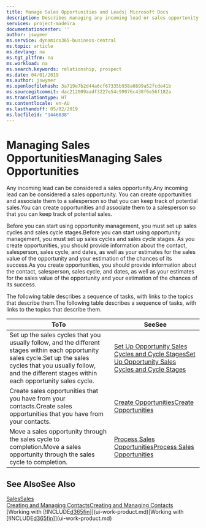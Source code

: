 ```yaml
---
title: Manage Sales Opportunities and Leads| Microsoft Docs
description: Describes managing any incoming lead or sales opportunity in Business Central,  and associating the opportunity with a salesperson to keep track of potential sales.
services: project-madeira
documentationcenter: ''
author: jswymer
ms.service: dynamics365-business-central
ms.topic: article
ms.devlang: na
ms.tgt_pltfrm: na
ms.workload: na
ms.search.keywords: relationship, prospect
ms.date: 04/01/2019
ms.author: jswymer
ms.openlocfilehash: 3a719e7b2d44a6cf67335b938a0899a52fcde41b
ms.sourcegitcommit: dac212009aadf3227e54c99976c438f6e56f182a
ms.translationtype: HT
ms.contentlocale: en-AU
ms.lasthandoff: 05/02/2019
ms.locfileid: "1446838"
---
```

# <a name="managing-sales-opportunities"></a><span data-ttu-id="b5b37-103">Managing Sales Opportunities</span><span class="sxs-lookup"><span data-stu-id="b5b37-103">Managing Sales Opportunities</span></span>
<span data-ttu-id="b5b37-104">Any incoming lead can be considered a sales opportunity.</span><span class="sxs-lookup"><span data-stu-id="b5b37-104">Any incoming lead can be considered a sales opportunity.</span></span> <span data-ttu-id="b5b37-105">You can create opportunities and associate them to a salesperson so that you can keep track of potential sales.</span><span class="sxs-lookup"><span data-stu-id="b5b37-105">You can create opportunities and associate them to a salesperson so that you can keep track of potential sales.</span></span>

<span data-ttu-id="b5b37-106">Before you can start using opportunity management, you must set up sales cycles and sales cycle stages.</span><span class="sxs-lookup"><span data-stu-id="b5b37-106">Before you can start using opportunity management, you must set up sales cycles and sales cycle stages.</span></span> <span data-ttu-id="b5b37-107">As you create opportunities, you should provide information about the contact, salesperson, sales cycle, and dates, as well as your estimates for the sales value of the opportunity and your estimation of the chances of its success.</span><span class="sxs-lookup"><span data-stu-id="b5b37-107">As you create opportunities, you should provide information about the contact, salesperson, sales cycle, and dates, as well as your estimates for the sales value of the opportunity and your estimation of the chances of its success.</span></span>

<span data-ttu-id="b5b37-108">The following table describes a sequence of tasks, with links to the topics that describe them.</span><span class="sxs-lookup"><span data-stu-id="b5b37-108">The following table describes a sequence of tasks, with links to the topics that describe them.</span></span>

| <span data-ttu-id="b5b37-109">To</span><span class="sxs-lookup"><span data-stu-id="b5b37-109">To</span></span> | <span data-ttu-id="b5b37-110">See</span><span class="sxs-lookup"><span data-stu-id="b5b37-110">See</span></span> |
| --- | --- |
| <span data-ttu-id="b5b37-111">Set up the sales cycles that you usually follow, and the different stages within each opportunity sales cycle.</span><span class="sxs-lookup"><span data-stu-id="b5b37-111">Set up the sales cycles that you usually follow, and the different stages within each opportunity sales cycle.</span></span> |[<span data-ttu-id="b5b37-112">Set Up Opportunity Sales Cycles and Cycle Stages</span><span class="sxs-lookup"><span data-stu-id="b5b37-112">Set Up Opportunity Sales Cycles and Cycle Stages</span></span>](marketing-how-setup-opportunity-sales-cycles-stages.md) |
| <span data-ttu-id="b5b37-113">Create sales opportunities that you have from your contacts.</span><span class="sxs-lookup"><span data-stu-id="b5b37-113">Create sales opportunities that you have from your contacts.</span></span> |[<span data-ttu-id="b5b37-114">Create Opportunities</span><span class="sxs-lookup"><span data-stu-id="b5b37-114">Create Opportunities</span></span>](marketing-how-create-opportunities.md) |
| <span data-ttu-id="b5b37-115">Move a sales opportunity through the sales cycle to completion.</span><span class="sxs-lookup"><span data-stu-id="b5b37-115">Move a sales opportunity through the sales cycle to completion.</span></span> |[<span data-ttu-id="b5b37-116">Process Sales Opportunities</span><span class="sxs-lookup"><span data-stu-id="b5b37-116">Process Sales Opportunities</span></span>](marketing-processing-sales-opportunities.md) |

## <a name="see-also"></a><span data-ttu-id="b5b37-117">See Also</span><span class="sxs-lookup"><span data-stu-id="b5b37-117">See Also</span></span>
[<span data-ttu-id="b5b37-118">Sales</span><span class="sxs-lookup"><span data-stu-id="b5b37-118">Sales</span></span>](sales-manage-sales.md)  
[<span data-ttu-id="b5b37-119">Creating and Managing Contacts</span><span class="sxs-lookup"><span data-stu-id="b5b37-119">Creating and Managing Contacts</span></span>](marketing-contacts.md)  
<span data-ttu-id="b5b37-120">[Working with [!INCLUDE[d365fin](includes/d365fin_md.md)]](ui-work-product.md)</span><span class="sxs-lookup"><span data-stu-id="b5b37-120">[Working with [!INCLUDE[d365fin](includes/d365fin_md.md)]](ui-work-product.md)</span></span>
